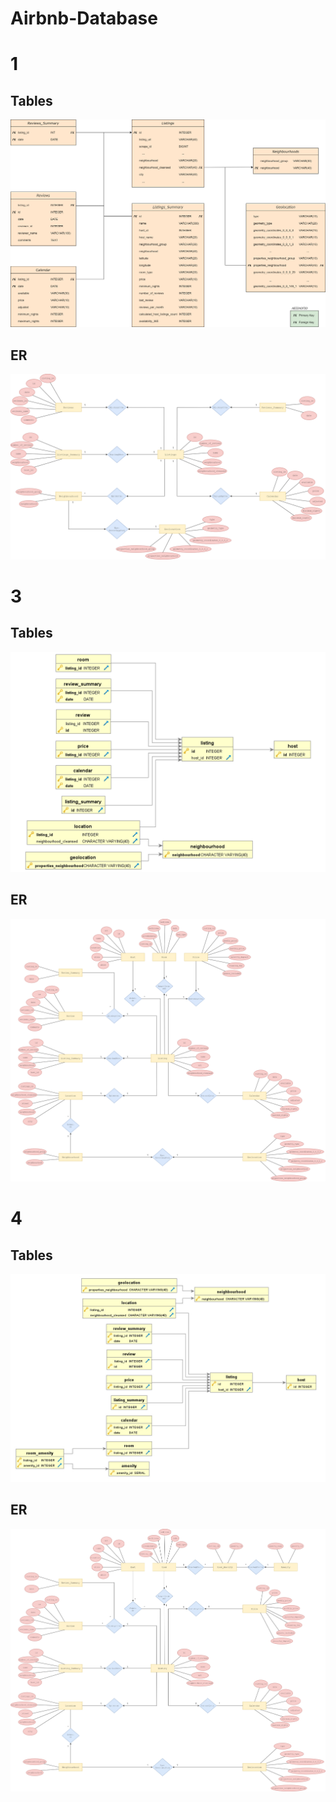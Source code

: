 # Airbnb-Database

# 1

## Tables
![](1.CREATE_TABLES/DIAGRAMS/Diagram.png)

  
## ER
![](1.CREATE_TABLES/DIAGRAMS/airbnb_ERD.png)

# 3 

## Tables
![](3.CREATE_ALTER_TABLES/ERD/TABLE_RELATIONS.png)


## ER
![](3.CREATE_ALTER_TABLES/ERD/airbnb_NF_ERD.png)

# 4 

## Tables
![](4.BCNF_QUERIES/FILES/TABLE_RELATIONS.png)


## ER
![](4.BCNF_QUERIES/FILES/airbnb_ERD.jpg)
